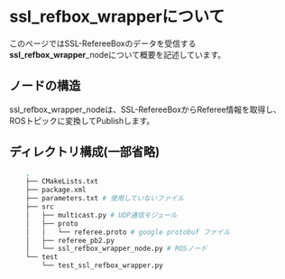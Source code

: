 # ssl_refbox_wrapperについて
このページではSSL-RefereeBoxのデータを受信する **ssl_refbox_wrapper**_nodeについて概要を記述しています。


## ノードの構造
ssl_refbox_wrapper_nodeは、SSL-RefereeBoxからReferee情報を取得し、
ROSトピックに変換してPublishします。


## ディレクトリ構成(一部省略)
```zsh
    .
    ├── CMakeLists.txt
    ├── package.xml
    ├── parameters.txt # 使用していないファイル
    ├── src
    │   ├── multicast.py # UDP通信モジュール
    │   ├── proto
    │   │   └── referee.proto # google protobuf ファイル
    │   ├── referee_pb2.py
    │   └── ssl_refbox_wrapper_node.py # ROSノード
    └── test
        └── test_ssl_refbox_wrapper.py
```
